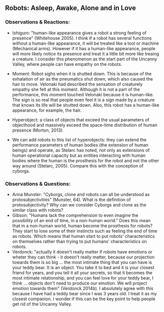 ## Robots: Asleep, Awake, Alone and in Love

### Observations & Reactions:

- Ishiguro: "human-like appearance gives a robot a strong feeling of presence" (Whitehouse 2005).
I think if a robot has several functions without a human-like appearance, it will be treated like a tool or machine (Mechanical arms). However if it has a human-like appearance, people will more likely notice its presence and treat it a little bit more like treaing a creature. I consider this phenomenon as the start part of the Uncanny Valley, where people can have empathy on the robots.
- Moment: Robot sighs when it is shutted down. This is because of the exhalation of air as the pneumatics shut down, which also caused the hair to move. Velonaki had described the sensation of creaturely empathy she felt at this moment. Although it is not a part of the performance, this moment touched Velonaki because it is human-like. The sign is so real that people even feel it is a sign made by a creature that knows its life will be shutted down. Also, this robot has a human-like appearance, for example, the hair.
- Hyperobject: a class of objects that exceed the usual parameters of objecthood and massively exceed the space-time distribution of human presence (Morton, 2013).

- We can add robots to this list of hyperobjects: they can extend the performance parameters of human bodies (the extension of human beings) and operate, as Stelarc has noted, not only as extensions of human operational capacity but as entities interacting with human bodies where the human is the prosthesis for the robot and not the other way around (Stelarc, 2005). Compare this with the conception of cyborgs.

### Observations & Questions:

- Anna Munster: "Cyborgs, clone and robots can all be understood as protosubjectivities" (Munster, 64). What is the definition of protosubjectivity? Why can we consider Cyborgs and clone as the similar class with robots?
- Gibson: "Humans lack the comprehension to even imagine the possibility of an end of time, in a non-human world." Does this mean that in a non-human world, human become the prosthesis for robots? They start to lose some of their instincts such as feeling the end of time as robots. Which means that human start to put robots' characteristics on themselves rather than trying to put humans' characteristics on robots.
- Verdonck: "actually it doesn't really matter if robots have emotions or wheter they can think - it doesn't really matter, because our projection towards them is so big ... the most intimate thing that you can have is your teddy bear. It is an object. You take it to bed and it is your closest friend for years, and you tell it all your secrets, so that it becomes the most intimate relationship, and you can feel love for your teddy bear, I think ... objects don't need to produce our emotion. We will project emotion towards them" (Verdonck 2014b). I absolutely agree with this because I have had a teddy bear since I was 3 years old. I treat it as my closest companion. I wonder if this can be the key point to help people get rid of the Uncanny Valley.
